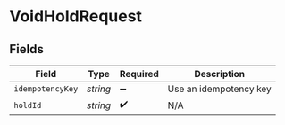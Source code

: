 # VoidHoldRequest


## Fields

| Field                  | Type                   | Required               | Description            |
| ---------------------- | ---------------------- | ---------------------- | ---------------------- |
| `idempotencyKey`       | *string*               | :heavy_minus_sign:     | Use an idempotency key |
| `holdId`               | *string*               | :heavy_check_mark:     | N/A                    |